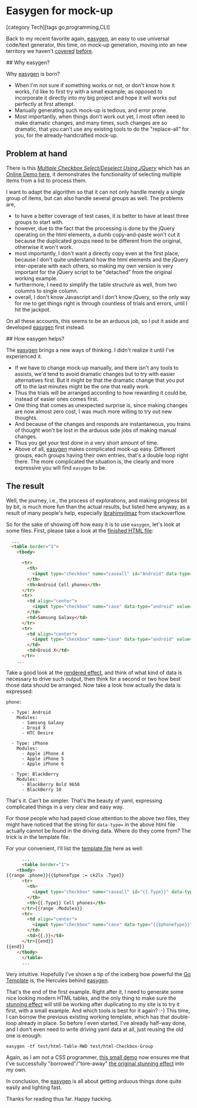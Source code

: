 # Easygen for mock-up

[category Tech][tags go,programming,CLI]

Back to my recent favorite again, [easygen](https://github.com/suntong001/easygen), an easy to use universal code/text generator, this time, on mock-up generation, moving into an new territory we haven't [covered](https://github.com/suntong001/blog/blob/master/GoOptP7-easygen.md) [before](https://sfxpt.wordpress.com/2015/07/04/easygen-is-now-coding-itself/).

<!--more-->

<a name="we" />
## Why easygen?

[ ](https://sfxpt.wordpress.com/)

Why [easygen](https://github.com/suntong001/easygen) is born?

- When I'm not sure if something works or not, or don't know how it works, I'd like to first try with a small example; as opposed to incorporate it directly into my big project and hope it will works out perfectly at first attempt.
- Manually generating such mock-up is tedious, and error prone. 
- Most importantly, when things don't work out yet, I most often need to make dramatic changes, and many times, such changes are so dramatic, that you can't use any existing tools to do the "replace-all" for you, for the already-handcrafted mock-up. 

## Problem at hand

There is this [_Multiple Checkbox Select/Deselect Using JQuery_](http://viralpatel.net/blogs/multiple-checkbox-select-deselect-jquery-tutorial-example/) which has an [Online Demo here](http://viralpatel.net/blogs/demo/jquery/multiple-checkbox-select-deselect/jquery-select-multiple-checkbox.html), it demonstrates the functionality of selecting multiple items from a list to process them.

I want to adapt the algorithm so that it can not only handle merely a single group of items, but can also handle several groups as well. The problems are,

- to have a better coverage of test cases, it is better to have at least three groups to start with.
- however, due to the fact that the processing is done by the jQuery operating on the html elements, a dumb copy-and-paste won't cut it because the duplicated groups need to be different from the original, otherwise it won't work.
- most importantly, I don't want a directly copy even at the first place, because I don't quite understand how the html elements and the jQuery inter-operate with each others, so making my own version is very important for the jQuery script to be "detached" from the original working example.
- furthermore, I need to simplify the table structure as well, from two columns to single column. 
- overall, I don't know Javascript and I don't know jQuery, so the only way for me to get things right is through countless of trials and errors, until I hit the jackpot. 

On all these accounts, this seems to be an arduous job, so I put it aside and developed [easygen](https://github.com/suntong001/easygen) first instead.

<a name="we" />
## How easygen helps?

[ ](https://sfxpt.wordpress.com/)

The [easygen](https://github.com/suntong001/easygen) brings a new ways of thinking. I didn't realize it until I've experienced it.

- If we have to change mock-up manually, and there isn't any tools to assists, we'd tend to avoid dramatic changes but to try with easier alternatives first. But it might be that the dramatic change that you put off to the last minutes might be the one that really work. 
- Thus the trials will be arranged according to how rewarding it could be, instead of easier ones comes first.
- One thing that comes as unexpected surprise is, since making changes are now almost zero cost, I was much more willing to try out new thoughts.
- And because of the changes and responds are instantaneous, you trains of thought won't be lost in the arduous side jobs of making manual changes. 
- Thus you get your test done in a very short amount of time.
- Above of all, [easygen](https://github.com/suntong001/easygen) makes complicated mock-up easy. Different groups, each groups having their own entries, that's a double loop right there. The more complicated the situation is, the clearly and more expressive you will find `easygen` to be. 

## The result

Well, the journey, i.e., the process of explorations, and making progress bit by bit, is much more fun than the actual results, but listed here anyway, as a result of many people's help, especially [ibrahimyilmaz](http://stackoverflow.com/users/2696626/ibrahimyilmaz) from stackoverflow.

So for the sake of showing off how easy it is to use `easygen`, let's look at some files. First, please take a look at the [finished HTML file](https://github.com/suntong001/simplicity/blob/master/www/test-Checkbox-Multiple2.html):

```html
  ...
  <table border="1">
	<tbody>

	  <tr>
	    <th>
	      <input type="checkbox" name="caseall" id="Android" data-type="android">
	    </th>
	    <th>Android Cell phones</th>
	  </tr>
	  <tr>
	    <td align="center">
	      <input type="checkbox" name="case" data-type="android" value="Samsung Galaxy">
	    </td>
	    <td>Samsung Galaxy</td>
	  </tr>
	  <tr>
	    <td align="center">
	      <input type="checkbox" name="case" data-type="android" value="Droid X">
	    </td>
	    <td>Droid X</td>
	  </tr>
	...
```

Take a good look at the [rendered effect](http://fiddle.jshell.net/ybrkteqp/show/), and think of what kind of data is necessary to drive such output, then think for a second or two how best those data should be arranged. Now take a look how actually the data is expressed:

```
phone:

  - Type: Android
    Modules: 
      - Samsung Galaxy
      - Droid X
      - HTC Desire

  - Type: iPhone
    Modules: 
      - Apple iPhone 4
      - Apple iPhone 5
      - Apple iPhone 6

  - Type: BlackBerry
    Modules: 
      - BlackBerry Bold 9650
      - BlackBerry 10
```

That's it. Can't be simpler. That's the beauty of yaml, expressing complicated things in a very clear and easy way.

For those people who had payed close attention to the above two files, they might have noticed that the string for `data-type=` in the above html file actually cannot be found in the driving data. Where do they come from? The trick is in the template file.

For your convenient, I'll list the [template file](https://github.com/suntong001/easygen/blob/master/test/html-Checkbox-Group.tmpl) here as well:

```html
      ...
      <table border="1">
	<tbody>
{{range .phone}}{{$phoneType := ck2ls .Type}}
	  <tr>
	    <th>
	      <input type="checkbox" name="caseall" id="{{.Type}}" data-type="{{$phoneType}}">
	    </th>
	    <th>{{.Type}} Cell phones</th>
	  </tr>{{range .Modules}}
	  <tr>
	    <td align="center">
	      <input type="checkbox" name="case" data-type="{{$phoneType}}" value="{{.}}">
	    </td>
	    <td>{{.}}</td>
	  </tr>{{end}}
{{end}}	
	</tbody>
      </table>
      ...
```

Very intuitive. Hopefully I've shown a tip of the iceberg how powerful the [Go Template](https://goo.gl/dz7yih) is, the Hercules behind [easygen](https://github.com/suntong001/easygen).

That's the end of the first example. Right after it, I need to generate some nice looking modern HTML tables, and the only thing to make sure the [stunning effect](http://codepen.io/geoffyuen/pen/FCBEg) will still be working after duplicating to my site is to try it first, with a small example. And which tools is best for it again? :-) This time, I can borrow the previous existing working template, which has that double-loop already in place. So before I even started, I've already half-way done, and I don't even need to write driving yaml data at all, just reusing the old one is enough:

	easygen -tf test/html-Table-RWD test/html-Checkbox-Group

Again, as I am not a CSS programmer, [this small demo](http://htmlpreview.github.io/?https://github.com/suntong001/easygen/blob/master/test/html-Table-RWD.html) now ensures me that I've successfully "borrowed"/"tore-away" [the original stunning effect](http://codepen.io/geoffyuen/pen/FCBEg) into my own.


In conclusion, the [easygen](https://github.com/suntong001/easygen) is all about getting arduous things done quite easily and lighting fast.

Thanks for reading thus far. Happy hacking.
